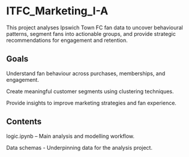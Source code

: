 # ITFC_Marketing_I-A

This project analyses Ipswich Town FC fan data to uncover behavioural patterns, segment fans into actionable groups, and provide strategic recommendations for engagement and retention.

## Goals
Understand fan behaviour across purchases, memberships, and engagement.

Create meaningful customer segments using clustering techniques.

Provide insights to improve marketing strategies and fan experience.

## Contents
logic.ipynb – Main analysis and modelling workflow.

Data schemas - Underpinning data for the analysis project.